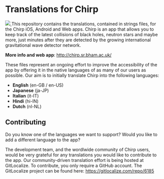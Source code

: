# Translations for Chirp
<a href="https://gitlocalize.com/repo/6185/whole_project?utm_source=badge"> <img src="https://gitlocalize.com/repo/6185/whole_project/badge.svg" /> </a>
This repository contains the translations, contained in strings files, for the Chirp iOS, Android and Web apps. Chirp is an app that allows you to keep track of the latest collisions of black holes, neutron stars and maybe more, just minutes after they are detected by the growing international gravitational wave detector network.

**More info and web app**: http://chirp.sr.bham.ac.uk/

These files represent an ongoing effort to improve the accessibility of the app by offering it in the native languages of as many of our users as possible. Our aim is to initially translate Chirp into the following languages:
- **English** (en-GB / en-US)
- **Japanese** (ja-JP)
- **Italian** (it-IT)
- **Hindi** (hi-IN)
- **Dutch** (nl-NL)

## Contributing
Do you know one of the languages we want to support? Would you like to add a different language to the app?

The development team, and the wordlwide community of Chirp users, would be very grateful for any translations you would like to contribute to the app. Our community-driven translation effort is being hosted at GitLocalize. To contribute, you only require a GitHub account.
The GitLocalize project can be found here: https://gitlocalize.com/repo/6185